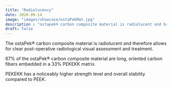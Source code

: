 ```yaml
---
title: "Radiolucency"
date: 2020-09-14
image: "images/showcase/ostaPekMat.jpg"
description : "ostapek® carbon composite material is radiolucent and has a noticeably higher strength and stability level than PEEK."
draft: false
---
```


The ostaPek® carbon composite material is radiolucent and therefore allows for clear post-operative radiological visual assessment and treatment.

67% of the ostaPek® carbon composite material are long, oriented carbon fibers embedded in a 33% PEKEKK matrix.

PEKEKK has a noticeably higher strength level and overall stability compared to PEEK. 